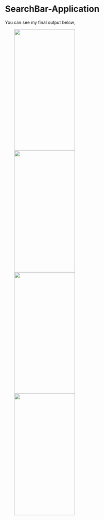 # SearchBar-Application

You can see my final output below,


<img src="https://user-images.githubusercontent.com/55725137/162346137-014cfc89-8dd1-4a29-b2bf-2e5c218aca63.jpg" width="200" height="400" hspace="30"/> <img src="https://user-images.githubusercontent.com/55725137/162346164-37d3f8bf-9847-4f0f-92a9-9f37508f6397.jpg" width="200" height="400" hspace="30"/> <img src="https://user-images.githubusercontent.com/55725137/162346196-702ceb4f-9914-45af-951f-e57ec3f70553.jpg" width="200" height="400" hspace="30"/> <img src="https://user-images.githubusercontent.com/55725137/162346227-3fab3d3c-269d-4d03-9a89-90b4fe1f580c.jpg" width="200" height="400" hspace="30"/>
